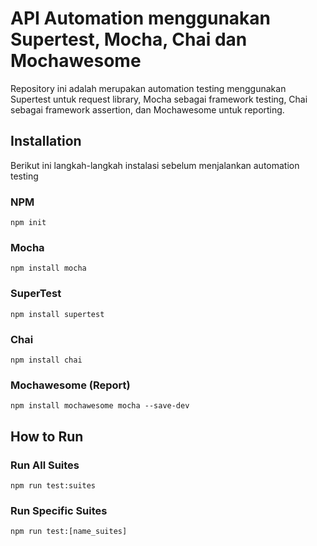 # API Automation menggunakan Supertest, Mocha, Chai dan Mochawesome
Repository ini adalah merupakan automation testing menggunakan Supertest untuk request library, Mocha sebagai framework testing, Chai sebagai framework assertion, dan Mochawesome untuk reporting. 


## Installation

Berikut ini langkah-langkah instalasi sebelum menjalankan automation testing

### NPM
```
npm init
```

### Mocha
```
npm install mocha
```

### SuperTest
```
npm install supertest
```

### Chai
```
npm install chai
```

### Mochawesome (Report)
```
npm install mochawesome mocha --save-dev
```

## How to Run

### Run All Suites
```
npm run test:suites
```

### Run Specific Suites
```
npm run test:[name_suites]
```

